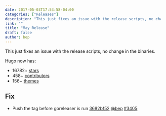 ```yaml
---
date: 2017-05-03T17:53:58-04:00
categories: ["Releases"]
description: "This just fixes an issue with the release scripts, no change in the binaries"
link: ""
title: "May Release"
draft: false
author: bep
---
```


This just fixes an issue with the release scripts, no change in the binaries.


Hugo now has:

* 16782&#43; [stars](https://github.com/spf13/hugo/stargazers)
* 458&#43; [contributors](https://github.com/spf13/hugo/graphs/contributors)
* 156&#43; [themes](http://themes.gohugo.io/)

## Fix

* Push the tag before goreleaser is run [3682bf52](https://github.com/spf13/hugo/commit/3682bf527989e86d9da32d76809306cb576383e8) [@bep](https://github.com/bep) [#3405](https://github.com/spf13/hugo/issues/3405) 